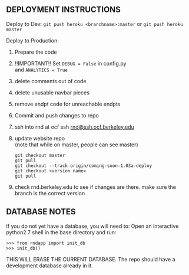 DEPLOYMENT INSTRUCTIONS
------

Deploy to Dev:
`git push heroku <branchname>:master`
or
`git push heroku master`

Deploy to Production:

1. Prepare the code
  1. !!IMPORTANT!! Set
        `DEBUG = False` in config.py  
        and `ANALYTICS = True`
  2. delete comments out of code
  3. delete unusable navbar pieces
  4. remove endpt code for unreachable endpts 
2.  Commit and push changes to repo
3.  ssh into rnd at ocf
        ssh rnd@ssh.ocf.berkeley.edu
4.  update website repo  
    (note that while on master, people can see master)
    
        git checkout master
        git pull
        git checkout --track origin/coming-soon-1.03a-deploy
        git checkout <version name>
        git pull

5.  check rnd.berkeley.edu to see if changes are there.
    make sure the branch is the correct version


DATABASE NOTES
------

If you do not yet have a database, you will need to:
Open an interactive python2.7 shell in the base directory and run:

    >>> from rndapp import init_db
    >>> init_db()

THIS WILL ERASE THE CURRENT DATABASE. The repo should have a development database already in it.
